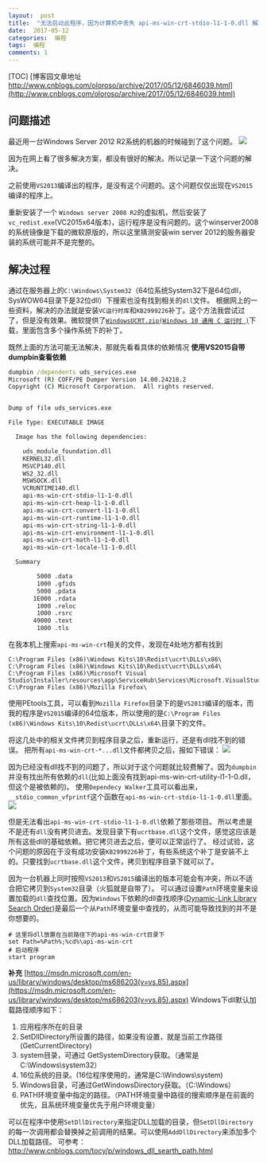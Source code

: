```yaml
---
layout:  post
title:  "无法启动此程序，因为计算机中丢失 api-ms-win-crt-stdio-l1-1-0.dll 解决"
date:  2017-05-12
categories:  编程
tags:  编程
comments: 1
---
```


[TOC]
[博客园文章地址 http://www.cnblogs.com/oloroso/archive/2017/05/12/6846039.html](http://www.cnblogs.com/oloroso/archive/2017/05/12/6846039.html)
## 问题描述

最近用一台Windows Server 2012 R2系统的机器的时候碰到了这个问题。
![](http://images2015.cnblogs.com/blog/693958/201705/693958-20170512153452519-844850695.png)

因为在网上看了很多解决方案，都没有很好的解决。所以记录一下这个问题的解决。

之前使用`VS2013`编译出的程序，是没有这个问题的。这个问题仅仅出现在`VS2015`编译的程序上。

重新安装了一个 `Windows server 2008 R2`的虚拟机，然后安装了`vc_redist.exe`(VC2015x64版本)，运行程序是没有问题的。这个winserver2008的系统镜像是下载的微软原版的，所以这里猜测安装win server 2012的服务器安装的系统可能并不是完整的。

## 解决过程

通过在服务器上的`C:\Windows\System32`（64位系统System32下是64位dll，SysWOW64目录下是32位dll）下搜索也没有找到相关的`dll`文件。
根据网上的一些资料，解决的办法就是安装`VC运行时库`和`KB2999226`补丁。这个方法我尝试过了，但是没有效果。微软提供了[`WindowsUCRT.zip(Windows 10 通用 C 运行时 )`](https://download.microsoft.com/download/C/5/D/C5D68AA1-F62E-422A-9084-4AD85CEB8D4D/WindowsUCRT.zip)下载，里面包含多个操作系统下的补丁。

既然上面的方法可能无法解决，那就先看看具体的依赖情况
**使用VS2015自带dumpbin查看依赖**
```cmd
dumpbin /dependents uds_services.exe
Microsoft (R) COFF/PE Dumper Version 14.00.24218.2
Copyright (C) Microsoft Corporation.  All rights reserved.


Dump of file uds_services.exe

File Type: EXECUTABLE IMAGE

  Image has the following dependencies:

    uds_module_foundation.dll
    KERNEL32.dll
    MSVCP140.dll
    WS2_32.dll
    MSWSOCK.dll
    VCRUNTIME140.dll
    api-ms-win-crt-stdio-l1-1-0.dll
    api-ms-win-crt-heap-l1-1-0.dll
    api-ms-win-crt-convert-l1-1-0.dll
    api-ms-win-crt-runtime-l1-1-0.dll
    api-ms-win-crt-string-l1-1-0.dll
    api-ms-win-crt-environment-l1-1-0.dll
    api-ms-win-crt-math-l1-1-0.dll
    api-ms-win-crt-locale-l1-1-0.dll

  Summary

        5000 .data
        1000 .gfids
        5000 .pdata
       1E000 .rdata
        1000 .reloc
        1000 .rsrc
       49000 .text
        1000 .tls
```
在我本机上搜索`api-ms-win-crt`相关的文件，发现在4处地方都有找到
```
C:\Program Files (x86)\Windows Kits\10\Redist\ucrt\DLLs\x86\
C:\Program Files (x86)\Windows Kits\10\Redist\ucrt\DLLs\x64\
C:\Program Files (x86)\Microsoft Visual Studio\Installer\resources\app\ServiceHub\Services\Microsoft.VisualStudio.Setup.Service\
C:\Program Files (x86)\Mozilla Firefox\
```
使用PEtools工具，可以看到`Mozilla Firefox`目录下的是`VS2013`编译的版本，而我的程序是`VS2015`编译的64位版本，所以使用的是`C:\Program Files (x86)\Windows Kits\10\Redist\ucrt\DLLs\x64\`目录下的文件。

将这几处中的相关文件拷贝到程序目录之后，重新运行，还是有dll找不到的错误。
把所有`api-ms-win-crt-*...dll`文件都拷贝之后，报如下错误：
![](http://images2015.cnblogs.com/blog/693958/201705/693958-20170512155327160-1294783801.png)

因为已经没有dll找不到的问题了，所以对于这个问题就比较费解了。因为`dumpbin`并没有找出所有依赖的`dll`(比如上面没有找到api-ms-win-crt-utility-l1-1-0.dll，但这个是被依赖的)。
使用`Dependecy Walker`工具可以看出来，`__stdio_common_vfprintf`这个函数在`api-ms-win-crt-stdio-l1-1-0.dll`里面。
![](http://images2015.cnblogs.com/blog/693958/201705/693958-20170512160827832-467315025.png)

但是无法看出`api-ms-win-crt-stdio-l1-1-0.dll`依赖了那些项目。
所以考虑是不是还有`dll`没有拷贝进去。发现目录下有`ucrtbase.dll`这个文件，感觉这应该是所有这些dll的基础依赖。把它拷贝进去之后，便可以正常运行了。
经过试验，这个问题的原因在于没有成功安装`KB2999226`补丁，有些系统这个补丁是安装不上的。只要找到`ucrtbase.dll`这个文件，拷贝到程序目录下就可以了。


因为一台机器上同时按照`VS2013`和`VS2015`编译出的版本可能会有冲突，所以不适合把它拷贝到`System32`目录（火狐就是自带了）。
可以通过设置`Path`环境变量来设置加载的`dll`查找位置。因为`Windows`下依赖的dll查找顺序([Dynamic-Link Library Search Order](https://msdn.microsoft.com/en-us/library/windows/desktop/ms682586(v=vs.85).aspx))是最后一个从`Path`环境变量中查找的，从而可能导致找到的并不是你想要的。

```
# 这里将dll放置在当前路径下的api-ms-win-crt目录下
set Path=%Path%;%cd%\api-ms-win-crt
# 启动程序
start program
```

**补充**
[https://msdn.microsoft.com/en-us/library/windows/desktop/ms686203(v=vs.85).aspx](https://msdn.microsoft.com/en-us/library/windows/desktop/ms686203(v=vs.85).aspx)
Windows下dll默认加载路径顺序如下：
1. 应用程序所在的目录
2. SetDllDirectory所设置的路径，如果没有设置，就是当前工作路径(GetCurrentDirectory)
3. system目录，可通过 GetSystemDirectory获取。（通常是C:\Windows\system32）
4. 16位系统的目录。(16位程序使用的，通常是C:\Windows\system)
5. Windows目录，可通过GetWindowsDirectory获取。（C:\Windows）
6. PATH环境变量中指定的路径。（PATH环境变量中路径的搜索顺序是在前面的优先，且系统环境变量优先于用户环境变量）

可以在程序中使用`SetDllDirectory`来指定DLL加载的目录，但`SetDllDirectory`的每一次调用都会替换掉之前调用的结果。可以使用`AddDllDirectory`来添加多个DLL加载路径。
可参考：http://www.cnblogs.com/tocy/p/windows_dll_searth_path.html